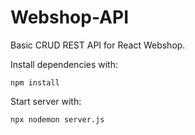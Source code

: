 # Webshop-API

Basic CRUD REST API for React Webshop.

Install dependencies with:

`npm install`

Start server with:

`npx nodemon server.js`
